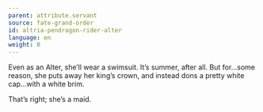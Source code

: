 ```yaml
---
parent: attribute.servant
source: fate-grand-order
id: altria-pendragon-rider-alter
language: en
weight: 0
---
```


Even as an Alter, she’ll wear a swimsuit. It’s summer, after all.
But for…some reason, she puts away her king’s crown, and instead dons a pretty white cap…with a white brim.

That’s right; she’s a maid.
